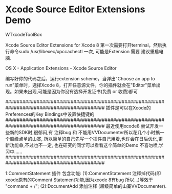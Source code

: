 # Xcode Source Editor Extensions Demo

WTxcodeToolBox

Xcode Source Editor Extensions for Xcode 8
第一次需要打开terminal，然后执行命令sudo /usr/libexec/xpccachectl 一次,
可能是Extension 需要 建议重启电脑.

OS X - Application Extensions - Xcode Source Editor 

编写好你的代码之后，运行extension scheme，当弹出"Choose an app to run"菜单时，选择Xcode 8，打开任意源文件，你的插件就会在"Editor"菜单出现。如果未出现,可能是因为你没有选择开发证书(免费 or 收费)都可

###########################################################################################
插件是可以在Xcode的Preferences的Key Bindings中设置快捷键的 
###########################################################################################
最近使用xcode8 尝试开发一些新的SDK时,很郁闷,有 注释bug 和 不能用VVDocumenter所以花几个小时搞一个超级点单的山寨,
所以简单的自己先写一个插件自己用着,也许会在日后优化,更新功能😄,不过也不一定,
也在研究的同学可以看看这个简单的Demo
不喜勿喷,学习中......
###########################################################################################

1:CommentStatement 插件
包含功能:
(1):CommentStatement 注释掉代码(即xcode原有的Comment Statement功能,因为xcode 8有bug 所以...)等效于 "command + /";
(2):DocumentAdd      添加注释 (超级简单的山寨VVDocumenter).

